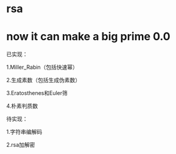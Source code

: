 # rsa

# now it can make a big prime 0.0

已实现：

1.Miller_Rabin（包括快速幂）

2.生成素数（包括生成伪素数）

3.Eratosthenes和Euler筛

4.朴素判质数

待实现：

1.字符串编解码

2.rsa加解密
